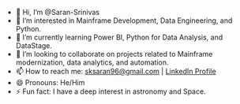 - 👋 Hi, I’m @Saran-Srinivas
- 👀 I’m interested in Mainframe Development, Data Engineering, and Python.
- 🌱 I’m currently learning Power BI, Python for Data Analysis, and DataStage.
- 💞️ I’m looking to collaborate on projects related to Mainframe modernization, data analytics, and automation.
- 📫 How to reach me: sksaran96@gmail.com | [LinkedIn Profile](https://www.linkedin.com/in/saran-sk96/)
- 😄 Pronouns: He/Him
- ⚡ Fun fact: I have a deep interest in astronomy and Space.



<!---
Saran-Srinivas/Saran-Srinivas is a ✨ special ✨ repository because its `README.md` (this file) appears on your GitHub profile.
You can click the Preview link to take a look at your changes.
--->
